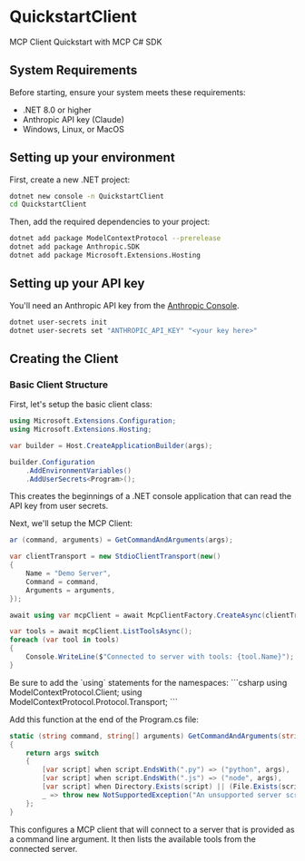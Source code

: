 # QuickstartClient

MCP Client Quickstart with MCP C# SDK

## System Requirements

Before starting, ensure your system meets these requirements:

- .NET 8.0 or higher
- Anthropic API key (Claude)
- Windows, Linux, or MacOS

## Setting up your environment

First, create a new .NET project:

```bash
dotnet new console -n QuickstartClient
cd QuickstartClient
```

Then, add the required dependencies to your project:

```bash
dotnet add package ModelContextProtocol --prerelease
dotnet add package Anthropic.SDK
dotnet add package Microsoft.Extensions.Hosting
```

## Setting up your API key

You'll need an Anthropic API key from the [Anthropic Console](https://console.anthropic.com/settings/keys).

```bash
dotnet user-secrets init
dotnet user-secrets set "ANTHROPIC_API_KEY" "<your key here>"
```

## Creating the Client

### Basic Client Structure

First, let's setup the basic client class:

```csharp
using Microsoft.Extensions.Configuration;
using Microsoft.Extensions.Hosting;

var builder = Host.CreateApplicationBuilder(args);

builder.Configuration
    .AddEnvironmentVariables()
    .AddUserSecrets<Program>();
```

This creates the beginnings of a .NET console application that can read the API key from user secrets.

Next, we'll setup the MCP Client:

```csharp
ar (command, arguments) = GetCommandAndArguments(args);

var clientTransport = new StdioClientTransport(new()
{
    Name = "Demo Server",
    Command = command,
    Arguments = arguments,
});

await using var mcpClient = await McpClientFactory.CreateAsync(clientTransport);

var tools = await mcpClient.ListToolsAsync();
foreach (var tool in tools)
{
    Console.WriteLine($"Connected to server with tools: {tool.Name}");
}
```

<Note>
Be sure to add the `using` statements for the namespaces:
```csharp
using ModelContextProtocol.Client;
using ModelContextProtocol.Protocol.Transport;
```
</Note>

Add this function at the end of the Program.cs file:

```csharp
static (string command, string[] arguments) GetCommandAndArguments(string[] args)
{
    return args switch
    {
        [var script] when script.EndsWith(".py") => ("python", args),
        [var script] when script.EndsWith(".js") => ("node", args),
        [var script] when Directory.Exists(script) || (File.Exists(script) && script.EndsWith(".csproj")) => ("dotnet", ["run", "--project", script, "--no-build"]),
        _ => throw new NotSupportedException("An unsupported server script was provided. Supported scripts are .py, .js, or .csproj")
    };
}
```

This configures a MCP client that will connect to a server that is provided as a command line argument. It then lists the available tools from the connected server.

